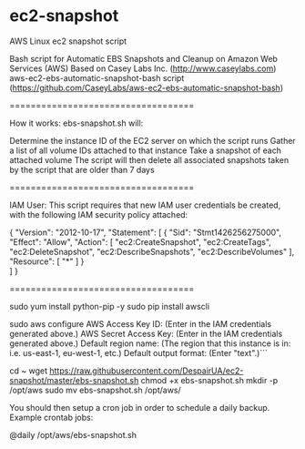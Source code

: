 # ec2-snapshot
AWS Linux ec2 snapshot script

Bash script for Automatic EBS Snapshots and Cleanup on Amazon Web Services (AWS)
Based on Casey Labs Inc. (http://www.caseylabs.com) aws-ec2-ebs-automatic-snapshot-bash script (https://github.com/CaseyLabs/aws-ec2-ebs-automatic-snapshot-bash)

===================================

How it works: ebs-snapshot.sh will:

Determine the instance ID of the EC2 server on which the script runs
Gather a list of all volume IDs attached to that instance
Take a snapshot of each attached volume
The script will then delete all associated snapshots taken by the script that are older than 7 days

===================================

IAM User: This script requires that new IAM user credentials be created, with the following IAM security policy attached:

{
	"Version": "2012-10-17",
	"Statement": [
 		{
			"Sid": "Stmt1426256275000",
			"Effect": "Allow",
			"Action": [
				"ec2:CreateSnapshot",
				"ec2:CreateTags",
				"ec2:DeleteSnapshot",
				"ec2:DescribeSnapshots",
				"ec2:DescribeVolumes"
			],
			"Resource": [
				"*"
			]
		}	
  	]
  }

===================================

sudo yum install python-pip -y
sudo pip install awscli

sudo aws configure
AWS Access Key ID: (Enter in the IAM credentials generated above.)
AWS Secret Access Key: (Enter in the IAM credentials generated above.)
Default region name: (The region that this instance is in: i.e. us-east-1, eu-west-1, etc.)
Default output format: (Enter "text".)```

cd ~
wget https://raw.githubusercontent.com/DespairUA/ec2-snapshot/master/ebs-snapshot.sh
chmod +x ebs-snapshot.sh
mkdir -p /opt/aws
sudo mv ebs-snapshot.sh /opt/aws/


You should then setup a cron job in order to schedule a daily backup. Example crontab jobs:

@daily /opt/aws/ebs-snapshot.sh

